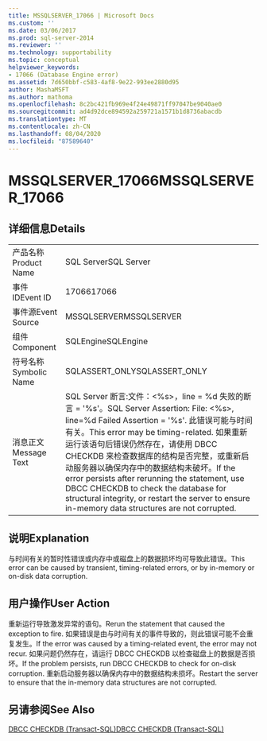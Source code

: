 ```yaml
---
title: MSSQLSERVER_17066 | Microsoft Docs
ms.custom: ''
ms.date: 03/06/2017
ms.prod: sql-server-2014
ms.reviewer: ''
ms.technology: supportability
ms.topic: conceptual
helpviewer_keywords:
- 17066 (Database Engine error)
ms.assetid: 7d650bbf-c583-4af8-9e22-993ee2880d95
author: MashaMSFT
ms.author: mathoma
ms.openlocfilehash: 8c2bc421fb969e4f24e49871ff97047be9040ae0
ms.sourcegitcommit: ad4d92dce894592a259721a1571b1d8736abacdb
ms.translationtype: MT
ms.contentlocale: zh-CN
ms.lasthandoff: 08/04/2020
ms.locfileid: "87589640"
---
```

# <a name="mssqlserver_17066"></a><span data-ttu-id="ce991-102">MSSQLSERVER_17066</span><span class="sxs-lookup"><span data-stu-id="ce991-102">MSSQLSERVER_17066</span></span>
    
## <a name="details"></a><span data-ttu-id="ce991-103">详细信息</span><span class="sxs-lookup"><span data-stu-id="ce991-103">Details</span></span>  
  
|||  
|-|-|  
|<span data-ttu-id="ce991-104">产品名称</span><span class="sxs-lookup"><span data-stu-id="ce991-104">Product Name</span></span>|<span data-ttu-id="ce991-105">SQL Server</span><span class="sxs-lookup"><span data-stu-id="ce991-105">SQL Server</span></span>|  
|<span data-ttu-id="ce991-106">事件 ID</span><span class="sxs-lookup"><span data-stu-id="ce991-106">Event ID</span></span>|<span data-ttu-id="ce991-107">17066</span><span class="sxs-lookup"><span data-stu-id="ce991-107">17066</span></span>|  
|<span data-ttu-id="ce991-108">事件源</span><span class="sxs-lookup"><span data-stu-id="ce991-108">Event Source</span></span>|<span data-ttu-id="ce991-109">MSSQLSERVER</span><span class="sxs-lookup"><span data-stu-id="ce991-109">MSSQLSERVER</span></span>|  
|<span data-ttu-id="ce991-110">组件</span><span class="sxs-lookup"><span data-stu-id="ce991-110">Component</span></span>|<span data-ttu-id="ce991-111">SQLEngine</span><span class="sxs-lookup"><span data-stu-id="ce991-111">SQLEngine</span></span>|  
|<span data-ttu-id="ce991-112">符号名称</span><span class="sxs-lookup"><span data-stu-id="ce991-112">Symbolic Name</span></span>|<span data-ttu-id="ce991-113">SQLASSERT_ONLY</span><span class="sxs-lookup"><span data-stu-id="ce991-113">SQLASSERT_ONLY</span></span>|  
|<span data-ttu-id="ce991-114">消息正文</span><span class="sxs-lookup"><span data-stu-id="ce991-114">Message Text</span></span>|<span data-ttu-id="ce991-115">SQL Server 断言:文件：\<%s>，line = %d 失败的断言 = '%s'。</span><span class="sxs-lookup"><span data-stu-id="ce991-115">SQL Server Assertion: File: \<%s>, line=%d Failed Assertion = '%s'.</span></span> <span data-ttu-id="ce991-116">此错误可能与时间有关。</span><span class="sxs-lookup"><span data-stu-id="ce991-116">This error may be timing-related.</span></span> <span data-ttu-id="ce991-117">如果重新运行该语句后错误仍然存在，请使用 DBCC CHECKDB 来检查数据库的结构是否完整，或重新启动服务器以确保内存中的数据结构未破坏。</span><span class="sxs-lookup"><span data-stu-id="ce991-117">If the error persists after rerunning the statement, use DBCC CHECKDB to check the database for structural integrity, or restart the server to ensure in-memory data structures are not corrupted.</span></span>|  
  
## <a name="explanation"></a><span data-ttu-id="ce991-118">说明</span><span class="sxs-lookup"><span data-stu-id="ce991-118">Explanation</span></span>  
 <span data-ttu-id="ce991-119">与时间有关的暂时性错误或内存中或磁盘上的数据损坏均可导致此错误。</span><span class="sxs-lookup"><span data-stu-id="ce991-119">This error can be caused by transient, timing-related errors, or by in-memory or on-disk data corruption.</span></span>  
  
## <a name="user-action"></a><span data-ttu-id="ce991-120">用户操作</span><span class="sxs-lookup"><span data-stu-id="ce991-120">User Action</span></span>  
 <span data-ttu-id="ce991-121">重新运行导致激发异常的语句。</span><span class="sxs-lookup"><span data-stu-id="ce991-121">Rerun the statement that caused the exception to fire.</span></span> <span data-ttu-id="ce991-122">如果错误是由与时间有关的事件导致的，则此错误可能不会重复发生。</span><span class="sxs-lookup"><span data-stu-id="ce991-122">If the error was caused by a timing-related event, the error may not recur.</span></span> <span data-ttu-id="ce991-123">如果问题仍然存在，请运行 DBCC CHECKDB 以检查磁盘上的数据是否损坏。</span><span class="sxs-lookup"><span data-stu-id="ce991-123">If the problem persists, run DBCC CHECKDB to  check for on-disk corruption.</span></span> <span data-ttu-id="ce991-124">重新启动服务器以确保内存中的数据结构未损坏。</span><span class="sxs-lookup"><span data-stu-id="ce991-124">Restart the server to ensure that the in-memory data structures are not corrupted.</span></span>  
  
## <a name="see-also"></a><span data-ttu-id="ce991-125">另请参阅</span><span class="sxs-lookup"><span data-stu-id="ce991-125">See Also</span></span>  
 [<span data-ttu-id="ce991-126">DBCC CHECKDB (Transact-SQL)</span><span class="sxs-lookup"><span data-stu-id="ce991-126">DBCC CHECKDB &#40;Transact-SQL&#41;</span></span>](/sql/t-sql/database-console-commands/dbcc-checkdb-transact-sql)  
  
  
